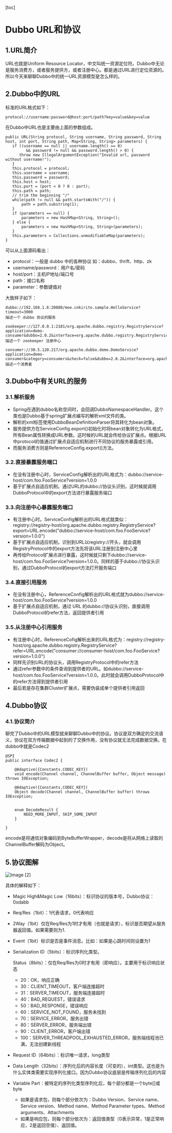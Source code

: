 [toc]



# Dubbo URL和协议

## 1.URL简介
URL也就是Uniform Resource Locator，中文叫统一资源定位符。Dubbo中无论是服务消费方，或者服务提供方，或者注册中心。都是通过URL进行定位资源的。所以今天来聊聊Dubbo中的统一URL资源模型是怎么样的。
## 2.Dubbo中的URL
标准的URL格式如下：
```
protocol://username:password@host:port/path?key=value&key=value
```
在Dubbo中URL也是主要由上面的参数组成。
```
public URL(String protocol, String username, String password, String host, int port, String path, Map<String, String> parameters) {
   if ((username == null || username.length() == 0) 
         && password != null && password.length() > 0) {
      throw new IllegalArgumentException("Invalid url, password without username!");
   }
   this.protocol = protocol;
   this.username = username;
   this.password = password;
   this.host = host;
   this.port = (port < 0 ? 0 : port);
   this.path = path;
   // trim the beginning "/"
   while(path != null && path.startsWith("/")) {
       path = path.substring(1);
   }
   if (parameters == null) {
       parameters = new HashMap<String, String>();
   } else {
       parameters = new HashMap<String, String>(parameters);
   }
   this.parameters = Collections.unmodifiableMap(parameters);
}
```
可以从上面源码看出：
- protocol：一般是 dubbo 中的各种协议 如：dubbo、thrift、http、zk
- username/password：用户名/密码
- host/port：主机IP地址/端口号
- path：接口名称
- parameter：参数键值对

大致样子如下：
```
dubbo://192.168.1.6:20880/moe.cnkirito.sample.HelloService?timeout=3000
描述一个 dubbo 协议的服务

zookeeper://127.0.0.1:2181/org.apache.dubbo.registry.RegistryService?application=demo-consumer&dubbo=2.0.2&interface=org.apache.dubbo.registry.RegistryService&pid=1214&qos.port=33333&timestamp=1545721981946
描述一个 zookeeper 注册中心

consumer://30.5.120.217/org.apache.dubbo.demo.DemoService?application=demo-consumer&category=consumers&check=false&dubbo=2.0.2&interface=org.apache.dubbo.demo.DemoService&methods=sayHello&pid=1209&qos.port=33333&side=consumer&timestamp=1545721827784
描述一个消费者
```

## 3.Dubbo中有关URL的服务
### 3.1.解析服务
- Spring在遇到dubbo名称空间时，会回调DubboNamespaceHandler。这个类也是Dubbo基于spring扩展点编写的解析xml文件的类。
- 解析的xml标签使用DubboBeanDefinitionParser将其转化为bean对象。
- 服务提供方在ServiceConfig.export()初始化时将bean对象转化为URL格式，所有Bean属性转换成URL参数。这时候的URL就会传给协议扩展点。根据URL中protocol的值通过扩展点自适应机制进行不同协议的服务暴露或引用。
- 而服务消费方则是ReferenceConfig.export()方法。
### 3.2.直接暴露服务端口
- 在没有注册中心时，ServiceConfig解析出的URL格式为：dubbo://service-host/com.foo.FooService?version=1.0.0
- 基于扩展点自适应机制。通过URL的dubbo://协议头识别，这时候就调用DubboProtocol中的export方法进行暴露服务端口
### 3.3.向注册中心暴露服务端口
- 有注册中心时。ServiceConfig解析出的URL格式就类似：registry://registry-host/org.apache.dubbo.registry.RegistryService?export=URL.encode("dubbo://service-host/com.foo.FooService?version=1.0.0")
- 基于扩展点自适应机制，识别到URL以registry://开头，就会调用RegistryProtocol中的export方法先将该URL注册到注册中心里
- 再传给Protocol扩展点进行暴露，这时候就只剩下dubbo://service-host/com.foo.FooService?version=1.0.0。同样的基于dubbo://协议头识别，通过DubboProtocol的export方法打开服务端口
### 3.4.直接引用服务
- 在没有注册中心，ReferenceConfig解析出的URL格式就为dubbo://service-host/com.foo.FooService?version=1.0.0
- 基于扩展点自适应机制，通过 URL 的dubbo://协议头识别，直接调用DubboProtocol的refer方法，返回提供者引用
### 3.5.从注册中心引用服务
- 有注册中心时，ReferenceCofig解析出来的URL格式为：registry://registry-host/org.apache.dubbo.registry.RegistryService?refer=URL.encode("consumer://consumer-host/com.foo.FooService?version=1.0.0")
- 同样先识别URL的协议头，调用RegistryProtocol中的refer方法
- 通过refer参数中的条件查询到提供者的URL。如dubbo://service-host/com.foo.FooService?version=1.0.0。此时就会调用DubboProtocol中的refer方法得到提供者引用
- 最后若是存在集群Cluster扩展点，需要伪装成单个提供者引用返回

## 4.Dubbo协议
### 4.1.协议简介
聊完了Dubbo中的URL模型就来聊聊Dubbo中的协议。协议是双方确定的交流语义，协议在双方传输数据中起到的了交换作用，没有协议就无法完成数据交换。在dubbo中就是Codec2
```
@SPI
public interface Codec2 {

    @Adaptive({Constants.CODEC_KEY})
    void encode(Channel channel, ChannelBuffer buffer, Object message) throws IOException;

    @Adaptive({Constants.CODEC_KEY})
    Object decode(Channel channel, ChannelBuffer buffer) throws IOException;


    enum DecodeResult {
        NEED_MORE_INPUT, SKIP_SOME_INPUT
    }

}
```
encode是将通信对象编码到ByteBufferWrapper，decode是将从网络上读取的ChannelBuffer解码为Object。
## 5.协议图解
![Image [2]](https://homan-blog.oss-cn-beijing.aliyuncs.com/study-demo/mybatis-demo/20210408003822.png)

具体的解释如下：

- Magic High&Magic Low（16bits）：标识协议的版本号，Dubbo协议：0xdabb

- Req/Res（1bit）：1代表请求，0代表响应

- 2Way（1bit）仅在Req/Res为1时才有用（也就是请求），标识是否期望从服务器返回值。如果需要则为1.

- Event（1bit）标识是否是事件消息。比如：如果是心跳时间则设置为1

- Serialization ID（5bits）：标识序列化类型。

	Status（8bits）：仅在Req/Res为0时才有用（即响应）。主要用于标识响应状态
	
	- 20：OK，响应正确
	- 30：CLIENT_TIMEOUT，客户端连接超时
	- 31：SERVER_TIMEOUT，服务端连接超时
	- 40：BAD_REQUEST，错误请求
	- 50：BAD_RESPONSE，错误响应
	- 60：SERVICE_NOT_FOUND，服务未找到
	- 70：SERVICE_ERROR，服务出错
	- 80：SERVER_ERROR，服务端出错
	- 90：CLIENT_ERROR，客户端出错
	- 100：SERVER_THREADPOOL_EXHAUSTED_ERROR，服务端线程池已满，无法创建新线程
	
- Request ID（64bits）：标识唯一请求，long类型

- Data Length（32bits）：序列化后的内容长度（可变的），int类型。这也是为什么实体类需要实现序列化接口。因为Dubbo协议底层是传输序列化后的内容

- Variable Part：被特定的序列化类型序列化后，每个部分都是一个byte[]或byte
	- 如果是请求包，则每个部分依次为：Dubbo Version、Service name、Service version、Method name、Method Parameter types、Method arguments、Attachments
	- 如果是响应包，则每个部分依次为：返回值类型（0表示异常，1是正常响应，2是返回空值）、返回值。
